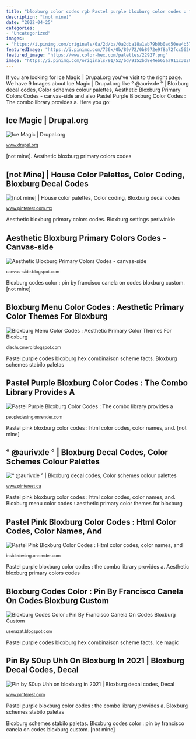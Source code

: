 ```yaml
---
title: "bloxburg color codes rgb Pastel purple bloxburg color codes : the combo library provides a"
description: "[not mine]"
date: "2022-04-25"
categories:
- "Uncategorized"
images:
- "https://i.pinimg.com/originals/0a/2d/ba/0a2dba18a1ab79b0b0ad50ea4b570793.png"
featuredImage: "https://i.pinimg.com/736x/0b/89/72/0b8972e9f8a72fcc562683117a449527.jpg"
featured_image: "https://www.color-hex.com/palettes/22927.png"
image: "https://i.pinimg.com/originals/91/52/bd/9152bd8e4eb65aa911c30288ee337b0a.jpg"
---
```


If you are looking for Ice Magic | Drupal.org you've visit to the right page. We have 9 Images about Ice Magic | Drupal.org like ° @aurivxle ° | Bloxburg decal codes, Color schemes colour palettes, Aesthetic Bloxburg Primary Colors Codes - canvas-side and also Pastel Purple Bloxburg Color Codes : The combo library provides a. Here you go:

## Ice Magic | Drupal.org

![Ice Magic | Drupal.org](https://www.drupal.org/files/materialcolors.jpg "Bloxburg settings periwinkle")

<small>www.drupal.org</small>

[not mine]. Aesthetic bloxburg primary colors codes

## [not Mine] | House Color Palettes, Color Coding, Bloxburg Decal Codes

![[not mine] | House color palettes, Color coding, Bloxburg decal codes](https://i.pinimg.com/originals/91/52/bd/9152bd8e4eb65aa911c30288ee337b0a.jpg "Pin by s0up uhh on bloxburg in 2021")

<small>www.pinterest.com.mx</small>

Aesthetic bloxburg primary colors codes. Bloxburg settings periwinkle

## Aesthetic Bloxburg Primary Colors Codes - Canvas-side

![Aesthetic Bloxburg Primary Colors Codes - canvas-side](https://i.pinimg.com/736x/0b/89/72/0b8972e9f8a72fcc562683117a449527.jpg "Bloxburg schemes stabilo paletas")

<small>canvas-side.blogspot.com</small>

Bloxburg codes color : pin by francisco canela on codes bloxburg custom. [not mine]

## Bloxburg Menu Color Codes : Aesthetic Primary Color Themes For Bloxburg

![Bloxburg Menu Color Codes : Aesthetic Primary Color Themes For Bloxburg](https://lh3.googleusercontent.com/proxy/IWbHG3pPoMaJMRBOUpuKDpzLaaORaP3P4E-VAFY5kFBscm5oJqkbB39vlRtmfNvpQjk0JsJCPTAdfR2UpMIcp8y18ItXAo3AW_Xc0Qs5w9TxdCZYch1ndn-UMQ=w1200-h630-p-k-no-nu "Bloxburg codes color : pin by francisco canela on codes bloxburg custom")

<small>diachucmero.blogspot.com</small>

Pastel purple codes bloxburg hex combinaison scheme facts. Bloxburg schemes stabilo paletas

## Pastel Purple Bloxburg Color Codes : The Combo Library Provides A

![Pastel Purple Bloxburg Color Codes : The combo library provides a](https://i.pinimg.com/originals/0a/2d/ba/0a2dba18a1ab79b0b0ad50ea4b570793.png "Pastel purple codes bloxburg hex combinaison scheme facts")

<small>peopledesing.onrender.com</small>

Pastel pink bloxburg color codes : html color codes, color names, and. [not mine]

## ° @aurivxle ° | Bloxburg Decal Codes, Color Schemes Colour Palettes

![° @aurivxle ° | Bloxburg decal codes, Color schemes colour palettes](https://i.pinimg.com/736x/02/49/73/0249737c61256afa03d0aaed9c82ce8b.jpg "Pastel pink bloxburg color codes : html color codes, color names, and")

<small>www.pinterest.ca</small>

Pastel pink bloxburg color codes : html color codes, color names, and. Bloxburg menu color codes : aesthetic primary color themes for bloxburg

## Pastel Pink Bloxburg Color Codes : Html Color Codes, Color Names, And

![Pastel Pink Bloxburg Color Codes : Html color codes, color names, and](https://www.color-hex.com/palettes/22927.png "[not mine]")

<small>insidedesing.onrender.com</small>

Pastel purple bloxburg color codes : the combo library provides a. Aesthetic bloxburg primary colors codes

## Bloxburg Codes Color : Pin By Francisco Canela On Codes Bloxburg Custom

![Bloxburg Codes Color : Pin By Francisco Canela On Codes Bloxburg Custom](https://i.ytimg.com/vi/LL_eEDnV8sI/maxresdefault.jpg "Pastel purple bloxburg color codes : the combo library provides a")

<small>userazat.blogspot.com</small>

Pastel purple codes bloxburg hex combinaison scheme facts. Ice magic

## Pin By S0up Uhh On Bloxburg In 2021 | Bloxburg Decal Codes, Decal

![Pin by S0up Uhh on bloxburg in 2021 | Bloxburg decal codes, Decal](https://i.pinimg.com/736x/c6/0c/6d/c60c6db40e2cdbbb42489258ae73137a.jpg "Bloxburg codes color : pin by francisco canela on codes bloxburg custom")

<small>www.pinterest.com</small>

Pastel purple bloxburg color codes : the combo library provides a. Bloxburg schemes stabilo paletas

Bloxburg schemes stabilo paletas. Bloxburg codes color : pin by francisco canela on codes bloxburg custom. [not mine]
